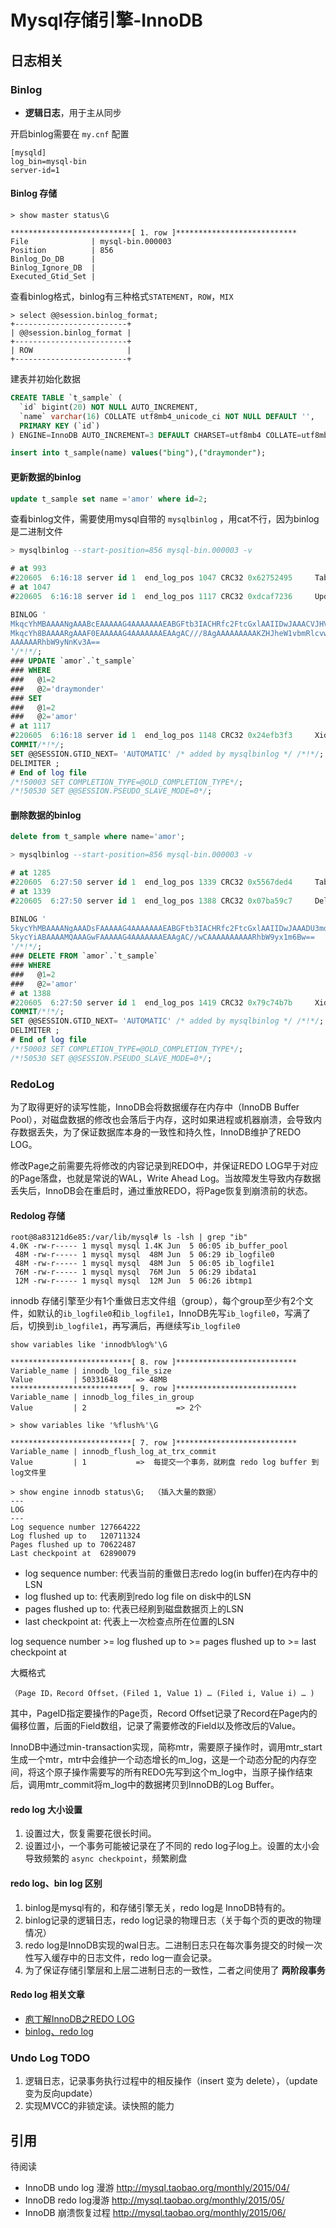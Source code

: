 # Mysql存储引擎-InnoDB

## 日志相关

### Binlog

- <b>逻辑日志</b>，用于主从同步

开启binlog需要在 `my.cnf` 配置

```
[mysqld]
log_bin=mysql-bin
server-id=1
```

#### Binlog 存储

```
> show master status\G

***************************[ 1. row ]***************************
File              | mysql-bin.000003
Position          | 856
Binlog_Do_DB      |
Binlog_Ignore_DB  |
Executed_Gtid_Set |
```

查看binlog格式，binlog有三种格式`STATEMENT`，`ROW`，`MIX`

```
> select @@session.binlog_format;
+-------------------------+
| @@session.binlog_format |
+-------------------------+
| ROW                     |
+-------------------------+
```


建表并初始化数据

```sql
CREATE TABLE `t_sample` (
  `id` bigint(20) NOT NULL AUTO_INCREMENT,
  `name` varchar(16) COLLATE utf8mb4_unicode_ci NOT NULL DEFAULT '',
  PRIMARY KEY (`id`)
) ENGINE=InnoDB AUTO_INCREMENT=3 DEFAULT CHARSET=utf8mb4 COLLATE=utf8mb4_unicode_ci

insert into t_sample(name) values("bing"),("draymonder");
```

#### 更新数据的binlog

```sql
update t_sample set name ='amor' where id=2;
```

查看binlog文件，需要使用mysql自带的 `mysqlbinlog` ，用cat不行，因为binlog是二进制文件

```sql
> mysqlbinlog --start-position=856 mysql-bin.000003 -v

# at 993
#220605  6:16:18 server id 1  end_log_pos 1047 CRC32 0x62752495 	Table_map: `amor`.`t_sample` mapped to number 110
# at 1047
#220605  6:16:18 server id 1  end_log_pos 1117 CRC32 0xdcaf7236 	Update_rows: table id 110 flags: STMT_END_F

BINLOG '
MkqcYhMBAAAANgAAABcEAAAAAG4AAAAAAAEABGFtb3IACHRfc2FtcGxlAAIIDwJAAACVJHVi
MkqcYh8BAAAARgAAAF0EAAAAAG4AAAAAAAEAAgAC///8AgAAAAAAAAAKZHJheW1vbmRlcvwCAAAA
AAAAAARhbW9yNnKv3A==
'/*!*/;
### UPDATE `amor`.`t_sample`
### WHERE
###   @1=2
###   @2='draymonder'
### SET
###   @1=2
###   @2='amor'
# at 1117
#220605  6:16:18 server id 1  end_log_pos 1148 CRC32 0x24efb3f3 	Xid = 42
COMMIT/*!*/;
SET @@SESSION.GTID_NEXT= 'AUTOMATIC' /* added by mysqlbinlog */ /*!*/;
DELIMITER ;
# End of log file
/*!50003 SET COMPLETION_TYPE=@OLD_COMPLETION_TYPE*/;
/*!50530 SET @@SESSION.PSEUDO_SLAVE_MODE=0*/;
```

#### 删除数据的binlog

```sql
delete from t_sample where name='amor';

> mysqlbinlog --start-position=856 mysql-bin.000003 -v

# at 1285
#220605  6:27:50 server id 1  end_log_pos 1339 CRC32 0x5567ded4 	Table_map: `amor`.`t_sample` mapped to number 110
# at 1339
#220605  6:27:50 server id 1  end_log_pos 1388 CRC32 0x07ba59c7 	Delete_rows: table id 110 flags: STMT_END_F

BINLOG '
5kycYhMBAAAANgAAADsFAAAAAG4AAAAAAAEABGFtb3IACHRfc2FtcGxlAAIIDwJAAADU3mdV
5kycYiABAAAAMQAAAGwFAAAAAG4AAAAAAAEAAgAC//wCAAAAAAAAAARhbW9yx1m6Bw==
'/*!*/;
### DELETE FROM `amor`.`t_sample`
### WHERE
###   @1=2
###   @2='amor'
# at 1388
#220605  6:27:50 server id 1  end_log_pos 1419 CRC32 0x79c74b7b 	Xid = 59
COMMIT/*!*/;
SET @@SESSION.GTID_NEXT= 'AUTOMATIC' /* added by mysqlbinlog */ /*!*/;
DELIMITER ;
# End of log file
/*!50003 SET COMPLETION_TYPE=@OLD_COMPLETION_TYPE*/;
/*!50530 SET @@SESSION.PSEUDO_SLAVE_MODE=0*/;
```


### RedoLog

为了取得更好的读写性能，InnoDB会将数据缓存在内存中（InnoDB Buffer Pool），对磁盘数据的修改也会落后于内存，这时如果进程或机器崩溃，会导致内存数据丢失，为了保证数据库本身的一致性和持久性，InnoDB维护了REDO LOG。

修改Page之前需要先将修改的内容记录到REDO中，并保证REDO LOG早于对应的Page落盘，也就是常说的WAL，Write Ahead Log。当故障发生导致内存数据丢失后，InnoDB会在重启时，通过重放REDO，将Page恢复到崩溃前的状态。


#### Redolog 存储

```
root@8a83121d6e85:/var/lib/mysql# ls -lsh | grep "ib"
4.0K -rw-r----- 1 mysql mysql 1.4K Jun  5 06:05 ib_buffer_pool
 48M -rw-r----- 1 mysql mysql  48M Jun  5 06:29 ib_logfile0
 48M -rw-r----- 1 mysql mysql  48M Jun  5 06:05 ib_logfile1
 76M -rw-r----- 1 mysql mysql  76M Jun  5 06:29 ibdata1
 12M -rw-r----- 1 mysql mysql  12M Jun  5 06:26 ibtmp1
```

innodb 存储引擎至少有1个重做日志文件组（group），每个group至少有2个文件，如默认的`ib_logfile0`和`ib_logfile1`，InnoDB先写`ib_logfile0`，写满了后，切换到`ib_logfile1`，再写满后，再继续写`ib_logfile0`

```
show variables like 'innodb%log%'\G

***************************[ 8. row ]***************************
Variable_name | innodb_log_file_size
Value         | 50331648    => 48MB
***************************[ 9. row ]***************************
Variable_name | innodb_log_files_in_group
Value         | 2                    => 2个

> show variables like '%flush%'\G

***************************[ 7. row ]***************************
Variable_name | innodb_flush_log_at_trx_commit
Value         | 1           =>  每提交一个事务，就刷盘 redo log buffer 到 log文件里
```

```
> show engine innodb status\G;  （插入大量的数据）
---
LOG
---
Log sequence number 127664222
Log flushed up to   120711324
Pages flushed up to 70622487
Last checkpoint at  62890079
```

- log sequence number: 代表当前的重做日志redo log(in buffer)在内存中的LSN
- log flushed up to: 代表刷到redo log file on disk中的LSN
- pages flushed up to: 代表已经刷到磁盘数据页上的LSN
- last checkpoint at: 代表上一次检查点所在位置的LSN

log sequence number >= log flushed up to >= pages flushed up to >= last checkpoint at



大概格式

```
（Page ID，Record Offset，(Filed 1, Value 1) … (Filed i, Value i) … )
```

其中，PageID指定要操作的Page页，Record Offset记录了Record在Page内的偏移位置，后面的Field数组，记录了需要修改的Field以及修改后的Value。


InnoDB中通过min-transaction实现，简称mtr，需要原子操作时，调用mtr_start生成一个mtr，mtr中会维护一个动态增长的m_log，这是一个动态分配的内存空间，将这个原子操作需要写的所有REDO先写到这个m_log中，当原子操作结束后，调用mtr_commit将m_log中的数据拷贝到InnoDB的Log Buffer。

#### redo log 大小设置

1. 设置过大，恢复需要花很长时间。
2. 设置过小，一个事务可能被记录在了不同的 redo log子log上。设置的太小会导致频繁的 `async checkpoint`，频繁刷盘

#### redo log、bin log 区别

1. binlog是mysql有的，和存储引擎无关，redo log是 InnoDB特有的。
2. binlog记录的逻辑日志，redo log记录的物理日志（关于每个页的更改的物理情况）
3. redo log是InnoDB实现的wal日志。二进制日志只在每次事务提交的时候一次性写入缓存中的日志文件，redo log一直会记录。
4. 为了保证存储引擎层和上层二进制日志的一致性，二者之间使用了 <b>两阶段事务</b>

#### Redo log 相关文章

- [庖丁解InnoDB之REDO LOG](http://catkang.github.io/2020/02/27/mysql-redo.html)
- [binlog、redo log](https://cloud.tencent.com/developer/article/1679325)


### Undo Log  TODO

1. 逻辑日志，记录事务执行过程中的相反操作（insert 变为 delete），（update 变为反向update）
2. 实现MVCC的非锁定读。读快照的能力


## 引用

待阅读

- InnoDB undo log 漫游 http://mysql.taobao.org/monthly/2015/04/
- InnoDB redo log漫游 http://mysql.taobao.org/monthly/2015/05/
- InnoDB 崩溃恢复过程 http://mysql.taobao.org/monthly/2015/06/